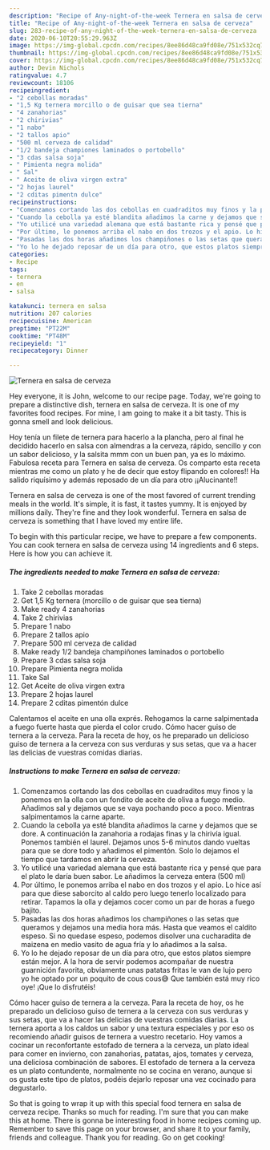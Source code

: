 ```yaml
---
description: "Recipe of Any-night-of-the-week Ternera en salsa de cerveza"
title: "Recipe of Any-night-of-the-week Ternera en salsa de cerveza"
slug: 283-recipe-of-any-night-of-the-week-ternera-en-salsa-de-cerveza
date: 2020-06-10T20:55:29.963Z
image: https://img-global.cpcdn.com/recipes/8ee86d48ca9fd08e/751x532cq70/ternera-en-salsa-de-cerveza-foto-principal.jpg
thumbnail: https://img-global.cpcdn.com/recipes/8ee86d48ca9fd08e/751x532cq70/ternera-en-salsa-de-cerveza-foto-principal.jpg
cover: https://img-global.cpcdn.com/recipes/8ee86d48ca9fd08e/751x532cq70/ternera-en-salsa-de-cerveza-foto-principal.jpg
author: Devin Nichols
ratingvalue: 4.7
reviewcount: 18106
recipeingredient:
- "2 cebollas moradas"
- "1,5 Kg ternera morcillo o de guisar que sea tierna"
- "4 zanahorias"
- "2 chirivias"
- "1 nabo"
- "2 tallos apio"
- "500 ml cerveza de calidad"
- "1/2 bandeja championes laminados o portobello"
- "3 cdas salsa soja"
- " Pimienta negra molida"
- " Sal"
- " Aceite de oliva virgen extra"
- "2 hojas laurel"
- "2 cditas pimentn dulce"
recipeinstructions:
- "Comenzamos cortando las dos cebollas en cuadraditos muy finos y la ponemos en la olla con un fondito de aceite de oliva a fuego medio. Añadimos sal y dejamos que se vaya pochando poco a poco. Mientras salpimentamos la carne aparte."
- "Cuando la cebolla ya esté blandita añadimos la carne y dejamos que se dore. A continuación la zanahoria a rodajas finas y la chirivía igual. Ponemos también el laurel. Dejamos unos 5-6 minutos dando vueltas para que se dore todo y añadimos el pimentón. Solo lo dejamos el tiempo que tardamos en abrir la cerveza."
- "Yo utilicé una variedad alemana que está bastante rica y pensé que para el plato le daría buen sabor. Le añadimos la cerveza entera (500 ml)"
- "Por último, le ponemos arriba el nabo en dos trozos y el apio. Lo hice así para que diese saborcito al caldo pero luego tenerlo localizado para retirar. Tapamos la olla y dejamos cocer como un par de horas a fuego bajito."
- "Pasadas las dos horas añadimos los champiñones o las setas que queramos y dejamos una media hora más. Hasta que veamos el caldito espeso. Si no quedase espeso, podemos disolver una cucharadita de maizena en medio vasito de agua fría y lo añadimos a la salsa."
- "Yo lo he dejado reposar de un día para otro, que estos platos siempre están mejor. A la hora de servir podemos acompañar de nuestra guarnición favorita, obviamente unas patatas fritas le van de lujo pero yo he optado por un poquito de cous cous😅 Que también está muy rico oye! ¡Que lo disfrutéis!"
categories:
- Recipe
tags:
- ternera
- en
- salsa

katakunci: ternera en salsa 
nutrition: 207 calories
recipecuisine: American
preptime: "PT22M"
cooktime: "PT48M"
recipeyield: "1"
recipecategory: Dinner

---
```



![Ternera en salsa de cerveza](https://img-global.cpcdn.com/recipes/8ee86d48ca9fd08e/751x532cq70/ternera-en-salsa-de-cerveza-foto-principal.jpg)

Hey everyone, it is John, welcome to our recipe page. Today, we're going to prepare a distinctive dish, ternera en salsa de cerveza. It is one of my favorites food recipes. For mine, I am going to make it a bit tasty. This is gonna smell and look delicious.

Hoy tenía un filete de ternera para hacerlo a la plancha, pero al final he decidido hacerlo en salsa con almendras a la cerveza, rápido, sencillo y con un sabor delicioso, y la salsita mmm con un buen pan, ya es lo máximo. Fabulosa receta para Ternera en salsa de cerveza. Os comparto esta receta mientras me como un plato y he de decir que estoy flipando en colores!! Ha salido riquísimo y además reposado de un día para otro ¡¡Alucinante!!

Ternera en salsa de cerveza is one of the most favored of current trending meals in the world. It's simple, it is fast, it tastes yummy. It is enjoyed by millions daily. They're fine and they look wonderful. Ternera en salsa de cerveza is something that I have loved my entire life.


To begin with this particular recipe, we have to prepare a few components. You can cook ternera en salsa de cerveza using 14 ingredients and 6 steps. Here is how you can achieve it.

<!--inarticleads1-->

##### The ingredients needed to make Ternera en salsa de cerveza:

1. Take 2 cebollas moradas
1. Get 1,5 Kg ternera (morcillo o de guisar que sea tierna)
1. Make ready 4 zanahorias
1. Take 2 chirivias
1. Prepare 1 nabo
1. Prepare 2 tallos apio
1. Prepare 500 ml cerveza de calidad
1. Make ready 1/2 bandeja champiñones laminados o portobello
1. Prepare 3 cdas salsa soja
1. Prepare  Pimienta negra molida
1. Take  Sal
1. Get  Aceite de oliva virgen extra
1. Prepare 2 hojas laurel
1. Prepare 2 cditas pimentón dulce


Calentamos el aceite en una olla exprés. Rehogamos la carne salpimentada a fuego fuerte hasta que pierda el color crudo. Cómo hacer guiso de ternera a la cerveza. Para la receta de hoy, os he preparado un delicioso guiso de ternera a la cerveza con sus verduras y sus setas, que va a hacer las delicias de vuestras comidas diarias. 

<!--inarticleads2-->

##### Instructions to make Ternera en salsa de cerveza:

1. Comenzamos cortando las dos cebollas en cuadraditos muy finos y la ponemos en la olla con un fondito de aceite de oliva a fuego medio. Añadimos sal y dejamos que se vaya pochando poco a poco. Mientras salpimentamos la carne aparte.
1. Cuando la cebolla ya esté blandita añadimos la carne y dejamos que se dore. A continuación la zanahoria a rodajas finas y la chirivía igual. Ponemos también el laurel. Dejamos unos 5-6 minutos dando vueltas para que se dore todo y añadimos el pimentón. Solo lo dejamos el tiempo que tardamos en abrir la cerveza.
1. Yo utilicé una variedad alemana que está bastante rica y pensé que para el plato le daría buen sabor. Le añadimos la cerveza entera (500 ml)
1. Por último, le ponemos arriba el nabo en dos trozos y el apio. Lo hice así para que diese saborcito al caldo pero luego tenerlo localizado para retirar. Tapamos la olla y dejamos cocer como un par de horas a fuego bajito.
1. Pasadas las dos horas añadimos los champiñones o las setas que queramos y dejamos una media hora más. Hasta que veamos el caldito espeso. Si no quedase espeso, podemos disolver una cucharadita de maizena en medio vasito de agua fría y lo añadimos a la salsa.
1. Yo lo he dejado reposar de un día para otro, que estos platos siempre están mejor. A la hora de servir podemos acompañar de nuestra guarnición favorita, obviamente unas patatas fritas le van de lujo pero yo he optado por un poquito de cous cous😅 Que también está muy rico oye! ¡Que lo disfrutéis!


Cómo hacer guiso de ternera a la cerveza. Para la receta de hoy, os he preparado un delicioso guiso de ternera a la cerveza con sus verduras y sus setas, que va a hacer las delicias de vuestras comidas diarias. La ternera aporta a los caldos un sabor y una textura especiales y por eso os recomiendo añadir guisos de ternera a vuestro recetario. Hoy vamos a cocinar un reconfortante estofado de ternera a la cerveza, un plato ideal para comer en invierno, con zanahorias, patatas, ajos, tomates y cerveza, una deliciosa combinación de sabores. El estofado de ternera a la cerveza es un plato contundente, normalmente no se cocina en verano, aunque si os gusta este tipo de platos, podéis dejarlo reposar una vez cocinado para degustarlo. 

So that is going to wrap it up with this special food ternera en salsa de cerveza recipe. Thanks so much for reading. I'm sure that you can make this at home. There is gonna be interesting food in home recipes coming up. Remember to save this page on your browser, and share it to your family, friends and colleague. Thank you for reading. Go on get cooking!
